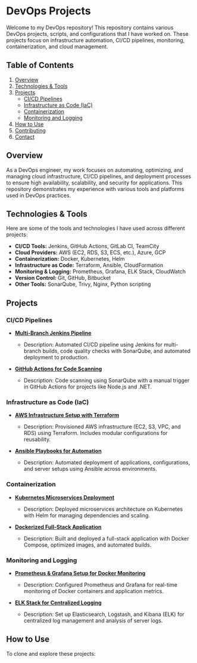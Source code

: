 # DevOps Projects

Welcome to my DevOps repository! This repository contains various DevOps projects, scripts, and configurations that I have worked on. These projects focus on infrastructure automation, CI/CD pipelines, monitoring, containerization, and cloud management.

## Table of Contents

1. [Overview](#overview)
2. [Technologies & Tools](#technologies--tools)
3. [Projects](#projects)
   - [CI/CD Pipelines](#ci-cd-pipelines)
   - [Infrastructure as Code (IaC)](#infrastructure-as-code-iac)
   - [Containerization](#containerization)
   - [Monitoring and Logging](#monitoring-and-logging)
4. [How to Use](#how-to-use)
5. [Contributing](#contributing)
6. [Contact](#contact)

## Overview

As a DevOps engineer, my work focuses on automating, optimizing, and managing cloud infrastructure, CI/CD pipelines, and deployment processes to ensure high availability, scalability, and security for applications. This repository demonstrates my experience with various tools and platforms used in DevOps practices.

## Technologies & Tools

Here are some of the tools and technologies I have used across different projects:

- **CI/CD Tools:** Jenkins, GitHub Actions, GitLab CI, TeamCity
- **Cloud Providers:** AWS (EC2, RDS, S3, ECS, etc.), Azure, GCP
- **Containerization:** Docker, Kubernetes, Helm
- **Infrastructure as Code:** Terraform, Ansible, CloudFormation
- **Monitoring & Logging:** Prometheus, Grafana, ELK Stack, CloudWatch
- **Version Control:** Git, GitHub, Bitbucket
- **Other Tools:** SonarQube, Trivy, Nginx, Python scripting

## Projects

### CI/CD Pipelines

- **[Multi-Branch Jenkins Pipeline](link_to_repo_folder)**
  - Description: Automated CI/CD pipeline using Jenkins for multi-branch builds, code quality checks with SonarQube, and automated deployment to production.
  
- **[GitHub Actions for Code Scanning](link_to_repo_folder)**
  - Description: Code scanning using SonarQube with a manual trigger in GitHub Actions for projects like Node.js and .NET.

### Infrastructure as Code (IaC)

- **[AWS Infrastructure Setup with Terraform](link_to_repo_folder)**
  - Description: Provisioned AWS infrastructure (EC2, S3, VPC, and RDS) using Terraform. Includes modular configurations for reusability.

- **[Ansible Playbooks for Automation](link_to_repo_folder)**
  - Description: Automated deployment of applications, configurations, and server setups using Ansible across environments.

### Containerization

- **[Kubernetes Microservices Deployment](link_to_repo_folder)**
  - Description: Deployed microservices architecture on Kubernetes with Helm for managing dependencies and scaling.

- **[Dockerized Full-Stack Application](link_to_repo_folder)**
  - Description: Built and deployed a full-stack application with Docker Compose, optimized images, and automated builds.

### Monitoring and Logging

- **[Prometheus & Grafana Setup for Docker Monitoring](link_to_repo_folder)**
  - Description: Configured Prometheus and Grafana for real-time monitoring of Docker containers and application metrics.

- **[ELK Stack for Centralized Logging](link_to_repo_folder)**
  - Description: Set up Elasticsearch, Logstash, and Kibana (ELK) for centralized log management and analysis of server logs.

## How to Use

To clone and explore these projects:

```bash

